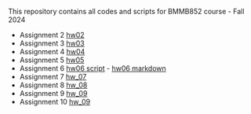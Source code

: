This repository contains all codes and scripts for BMMB852 course - Fall 2024

- Assignment 2 [hw02](hw2/hw2.md)
- Assignment 3 [hw03](hw3/hw3.md)
- Assignment 4 [hw04](hw4/hw4.md)
- Assignment 5 [hw05](hw5/hw5_script.sh)
- Assignment 6 [hw06 script](hw6/hw6_script.sh)  -  [hw06 markdown](hw6/hw6.md) 
- Assignment 7 [hw_07](hw7)
- Assignment 8 [hw_08](hw8)
- Assignment 9 [hw_09](hw9)
- Assignment 10 [hw_09](hw10)
